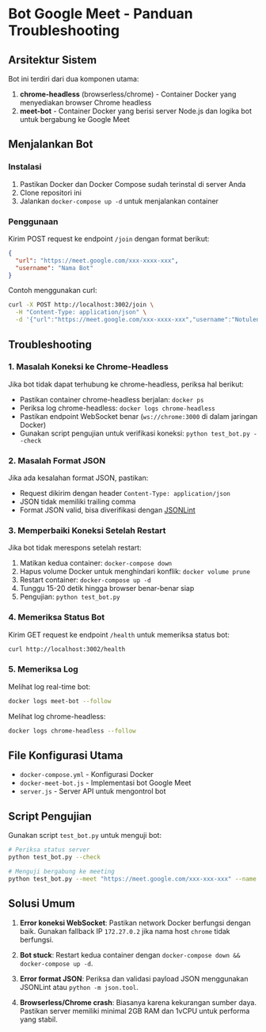 # Bot Google Meet - Panduan Troubleshooting

## Arsitektur Sistem

Bot ini terdiri dari dua komponen utama:
1. **chrome-headless** (browserless/chrome) - Container Docker yang menyediakan browser Chrome headless
2. **meet-bot** - Container Docker yang berisi server Node.js dan logika bot untuk bergabung ke Google Meet

## Menjalankan Bot

### Instalasi

1. Pastikan Docker dan Docker Compose sudah terinstal di server Anda
2. Clone repositori ini
3. Jalankan `docker-compose up -d` untuk menjalankan container

### Penggunaan

Kirim POST request ke endpoint `/join` dengan format berikut:

```json
{
  "url": "https://meet.google.com/xxx-xxxx-xxx",
  "username": "Nama Bot"
}
```

Contoh menggunakan curl:
```bash
curl -X POST http://localhost:3002/join \
  -H "Content-Type: application/json" \
  -d '{"url":"https://meet.google.com/xxx-xxxx-xxx","username":"Notulen AI Bot"}'
```

## Troubleshooting

### 1. Masalah Koneksi ke Chrome-Headless

Jika bot tidak dapat terhubung ke chrome-headless, periksa hal berikut:

- Pastikan container chrome-headless berjalan: `docker ps`
- Periksa log chrome-headless: `docker logs chrome-headless`
- Pastikan endpoint WebSocket benar (`ws://chrome:3000` di dalam jaringan Docker)
- Gunakan script pengujian untuk verifikasi koneksi: `python test_bot.py --check`

### 2. Masalah Format JSON

Jika ada kesalahan format JSON, pastikan:

- Request dikirim dengan header `Content-Type: application/json`
- JSON tidak memiliki trailing comma
- Format JSON valid, bisa diverifikasi dengan [JSONLint](https://jsonlint.com/)

### 3. Memperbaiki Koneksi Setelah Restart

Jika bot tidak merespons setelah restart:

1. Matikan kedua container: `docker-compose down`
2. Hapus volume Docker untuk menghindari konflik: `docker volume prune`
3. Restart container: `docker-compose up -d`
4. Tunggu 15-20 detik hingga browser benar-benar siap
5. Pengujian: `python test_bot.py`

### 4. Memeriksa Status Bot

Kirim GET request ke endpoint `/health` untuk memeriksa status bot:

```bash
curl http://localhost:3002/health
```

### 5. Memeriksa Log

Melihat log real-time bot:

```bash
docker logs meet-bot --follow
```

Melihat log chrome-headless:

```bash
docker logs chrome-headless --follow
```

## File Konfigurasi Utama

- `docker-compose.yml` - Konfigurasi Docker
- `docker-meet-bot.js` - Implementasi bot Google Meet 
- `server.js` - Server API untuk mengontrol bot

## Script Pengujian

Gunakan script `test_bot.py` untuk menguji bot:

```bash
# Periksa status server
python test_bot.py --check

# Menguji bergabung ke meeting
python test_bot.py --meet "https://meet.google.com/xxx-xxx-xxx" --name "Nama Bot"
```

## Solusi Umum

1. **Error koneksi WebSocket**: Pastikan network Docker berfungsi dengan baik. Gunakan fallback IP `172.27.0.2` jika nama host `chrome` tidak berfungsi.

2. **Bot stuck**: Restart kedua container dengan `docker-compose down && docker-compose up -d`.

3. **Error format JSON**: Periksa dan validasi payload JSON menggunakan JSONLint atau `python -m json.tool`.

4. **Browserless/Chrome crash**: Biasanya karena kekurangan sumber daya. Pastikan server memiliki minimal 2GB RAM dan 1vCPU untuk performa yang stabil. 